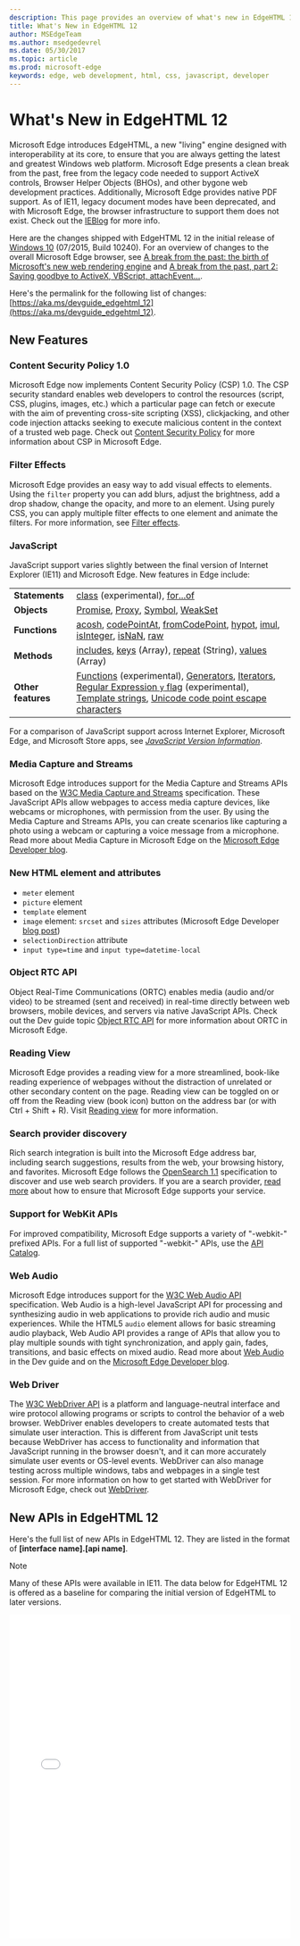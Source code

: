 ```yaml
---
description: This page provides an overview of what's new in EdgeHTML 12.
title: What's New in EdgeHTML 12
author: MSEdgeTeam
ms.author: msedgedevrel
ms.date: 05/30/2017
ms.topic: article
ms.prod: microsoft-edge
keywords: edge, web development, html, css, javascript, developer
---
```


# What's New in EdgeHTML 12

Microsoft Edge introduces EdgeHTML, a new "living" engine designed with interoperability at its core, to ensure that you are always getting the latest and greatest Windows web platform. Microsoft Edge presents a clean break from the past, free from the legacy code needed to support ActiveX controls, Browser Helper Objects (BHOs), and other bygone web development practices. Additionally, Microsoft Edge provides native PDF support. As of IE11, legacy document modes have been deprecated, and with Microsoft Edge, the browser infrastructure to support them does not exist. Check out the [IEBlog](http://go.microsoft.com/fwlink/p/?LinkID=519011) for more info.

Here are the changes shipped with EdgeHTML 12 in the initial release of [Windows 10](https://blogs.windows.com/windowsexperience/2015/07/28/windows-10-free-upgrade-available-in-190-countries) (07/2015, Build 10240). For an overview of changes to the overall Microsoft Edge browser, see [A break from the past: the birth of Microsoft's new web rendering engine](https://blogs.windows.com/msedgedev/2015/02/26/a-break-from-the-past-the-birth-of-microsofts-new-web-rendering-engine/) and [A break from the past, part 2: Saying goodbye to ActiveX, VBScript, attachEvent...](https://blogs.windows.com/msedgedev/2015/05/06/a-break-from-the-past-part-2-saying-goodbye-to-activex-vbscript-attachevent/).

Here's the permalink for the following list of changes: [https://aka.ms/devguide_edgehtml_12](https://aka.ms/devguide_edgehtml_12).


## New Features

### Content Security Policy 1.0
Microsoft Edge now implements Content Security Policy (CSP) 1.0. The CSP security standard enables web developers to control the resources (script, CSS, plugins, images, etc.) which a particular page can fetch or execute with the aim of preventing cross-site scripting (XSS), clickjacking, and other code injection attacks seeking to execute malicious content in the context of a trusted web page. Check out [Content Security Policy](https://docs.microsoft.com/microsoft-edge/dev-guide/security/content-security-policy) for more information about CSP in Microsoft Edge. 

### Filter Effects
Microsoft Edge provides an easy way to add visual effects to elements. Using the `filter` property you can add blurs, adjust the brightness, add a drop shadow, change the opacity, and more to an element. Using purely CSS, you can apply multiple filter effects to one element and animate the filters. For more information, see [Filter effects](https://docs.microsoft.com/microsoft-edge/dev-guide/css/filter-effects).

### JavaScript
JavaScript support varies slightly between the final version of Internet Explorer (IE11) and Microsoft Edge. New features in Edge include:

| | |
|--|--|
|**Statements**| [class](https://developer.mozilla.org/en-US/docs/Web/JavaScript/Reference/Statements/class) (experimental), [for...of](https://developer.mozilla.org/en-US/docs/Web/JavaScript/Reference/Statements/for...of) |
|**Objects**| [Promise](https://developer.mozilla.org/en-US/docs/Web/JavaScript/Reference/Global_Objects/Promise), [Proxy](https://developer.mozilla.org/en-US/docs/Web/JavaScript/Reference/Global_Objects/Proxy), [Symbol](https://developer.mozilla.org/en-US/docs/Web/JavaScript/Reference/Global_Objects/Symbol), [WeakSet](https://docs.microsoft.com/en-us/scripting/javascript/reference/weakset-object-javascript) |
|**Functions** | [acosh](https://developer.mozilla.org/en-US/docs/Web/JavaScript/Reference/Global_Objects/Math/acosh), [codePointAt](https://developer.mozilla.org/en-US/docs/Web/JavaScript/Reference/Global_Objects/String/codepointat), [fromCodePoint](https://developer.mozilla.org/en-US/docs/Web/JavaScript/Reference/Global_Objects/String/fromcodepoint), [hypot](https://developer.mozilla.org/en-US/docs/Web/JavaScript/Reference/Global_Objects/Math/hypot), [imul](https://developer.mozilla.org/en-US/docs/Web/JavaScript/Reference/Global_Objects/Math/imul), [isInteger](https://docs.microsoft.com/en-us/scripting/javascript/reference/number-isinteger-function-number-javascript), [isNaN](https://developer.mozilla.org/en-US/docs/Web/JavaScript/Reference/Global_Objects/Number/isnan), [raw](https://developer.mozilla.org/en-US/docs/Web/JavaScript/Reference/Global_Objects/String/raw) |
|**Methods**| [includes](https://developer.mozilla.org/en-US/docs/Web/JavaScript/Reference/Global_Objects/String/includes), [keys](https://developer.mozilla.org/en-US/docs/Web/JavaScript/Reference/Global_Objects/Array/keys) (Array), [repeat](https://developer.mozilla.org/en-US/docs/Web/JavaScript/Reference/Global_Objects/String/repeat) (String), [values](https://developer.mozilla.org/en-US/docs/Web/JavaScript/Reference/Global_Objects/Array/values) (Array) |
|**Other features**| [Functions](https://developer.mozilla.org/en-US/docs/Learn/JavaScript/Building_blocks/Functions) (experimental), [Generators](https://developer.mozilla.org/en-US/docs/Web/JavaScript/Guide/Iterators_and_generators),  [Iterators](https://developer.mozilla.org/en-US/docs/Web/JavaScript/Guide/Iterators_and_generators), [Regular Expression `y` flag](https://developer.mozilla.org/en-US/docs/Web/JavaScript/Reference/Global_Objects/RegExp) (experimental), [Template strings](https://developer.mozilla.org/en-US/docs/Web/JavaScript/Reference/Template_literals), [Unicode code point escape characters](https://developer.mozilla.org/en-US/docs/Web/JavaScript/Reference/Lexical_grammar#String_literals) |

For a comparison of JavaScript support across Internet Explorer, Microsoft Edge, and Microsoft Store apps, see [*JavaScript Version Information*](./javascript-version-information.md).

### Media Capture and Streams
Microsoft Edge introduces support for the Media Capture and Streams APIs based on the [W3C Media Capture and Streams](http://go.microsoft.com/fwlink/p/?LinkID=534096) specification. These JavaScript APIs allow webpages to access media capture devices, like webcams or microphones, with permission from the user. By using the Media Capture and Streams APIs, you can create scenarios like capturing a photo using a webcam or capturing a voice message from a microphone. Read more about Media Capture in Microsoft Edge on the [Microsoft Edge Developer blog](https://blogs.windows.com/msedgedev/2015/05/13/announcing-media-capture-functionality-in-microsoft-edge/). 

### New HTML element and attributes
* `meter` element
* `picture` element
* `template` element
* `image` element: `srcset` and `sizes` attributes (Microsoft Edge Developer [blog post](https://blogs.windows.com/msedgedev/2015/06/08/introducing-srcset-responsive-images-in-microsoft-edge/))
* `selectionDirection` attribute
* `input type=time` and `input type=datetime-local`

### Object RTC API 
Object Real-Time Communications (ORTC) enables media (audio and/or video) to be streamed (sent and received) in real-time directly between web browsers, mobile devices, and servers via native JavaScript APIs. Check out the Dev guide topic [Object RTC API](https://docs.microsoft.com/microsoft-edge/dev-guide/realtime-communication/object-rtc-api) for more information about ORTC in Microsoft Edge. 

### Reading View
Microsoft Edge provides a reading view for a more streamlined, book-like reading experience of webpages without the distraction of unrelated or other secondary content on the page. Reading view can be toggled on or off from the Reading view (book icon) button on the address bar (or with Ctrl + Shift + R). Visit [Reading view](https://docs.microsoft.com/microsoft-edge/dev-guide/browser/reading-view) for more information. 

### Search provider discovery
Rich search integration is built into the Microsoft Edge address bar, including search suggestions, results from the web, your browsing history, and favorites. Microsoft Edge follows the [OpenSearch 1.1](http://go.microsoft.com/fwlink/p/?LinkID=208582) specification to discover and use web search providers. If you are a search provider, [read more](https://docs.microsoft.com/microsoft-edge/dev-guide/browser/search-provider-discovery) about how to ensure that Microsoft Edge supports your service. 

### Support for WebKit APIs
For improved compatibility, Microsoft Edge supports a variety of "-webkit-" prefixed APIs. For a full list of supported "-webkit-" APIs, use the [API Catalog](https://developer.microsoft.com/microsoft-edge/platform/catalog/?page=1&q=webkit).

### Web Audio
Microsoft Edge introduces support for the [W3C Web Audio API](http://go.microsoft.com/fwlink/p/?LinkID=512167) specification. Web Audio is a high-level JavaScript API for processing and synthesizing audio in web applications to provide rich audio and music experiences. While the HTML5 `audio` element allows for basic streaming audio playback, Web Audio API provides a range of APIs that allow you to play multiple sounds with tight synchronization, and apply gain, fades, transitions, and basic effects on mixed audio. Read more about [Web Audio](https://docs.microsoft.com/microsoft-edge/dev-guide/multimedia/web-audio) in the Dev guide and on the [Microsoft Edge Developer blog](https://blogs.windows.com/msedgedev/2015/05/19/bringing-web-audio-to-microsoft-edge-for-interoperable-gaming-and-enthusiast-media/). 

### Web Driver 
The [W3C WebDriver API](http://www.w3.org/TR/webdriver/) is a platform and language-neutral interface and wire protocol allowing programs or scripts to control the behavior of a web browser. WebDriver enables developers to create automated tests that simulate user interaction. This is different from JavaScript unit tests because WebDriver has access to functionality and information that JavaScript running in the browser doesn't, and it can more accurately simulate user events or OS-level events. WebDriver can also manage testing across multiple windows, tabs and webpages in a single test session.  For more information on how to get started with WebDriver for Microsoft Edge, check out [WebDriver](https://docs.microsoft.com/microsoft-edge/dev-guide/tools/webdriver). 


## New APIs in EdgeHTML 12

Here's the full list of new APIs in EdgeHTML 12.  They are listed in the format of **[interface name].[api name]**.

 > [!NOTE] 
 > Many of these APIs were available in IE11. The data below for EdgeHTML 12 is offered as a baseline for comparing the initial version of EdgeHTML to later versions.

<iframe height='580' scrolling='no' title='New APIs in EdgeHTML 12' src='//codepen.io/MSEdgeDev/embed/pPOwby/?height=580&theme-id=23761&default-tab=result&embed-version=2' frameborder='no' allowtransparency='true' allowfullscreen='true' style='width: 100%;'>See the Pen <a href='https://codepen.io/MSEdgeDev/pen/pPOwby/'>New APIs in EdgeHTML 12</a>by MSEdgeDev (<a href='https://codepen.io/MSEdgeDev'>@MSEdgeDev</a>) on <a href='https://codepen.io'>CodePen</a>.</iframe>
